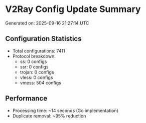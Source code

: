 # V2Ray Config Update Summary
Generated on: 2025-09-16 21:27:14 UTC

## Configuration Statistics
- Total configurations: 7411
- Protocol breakdown:
  - ss: 0 configs
  - ssr: 0 configs
  - trojan: 0 configs
  - vless: 0 configs
  - vmess: 504 configs

## Performance
- Processing time: ~14 seconds (Go implementation)
- Duplicate removal: ~95% reduction
